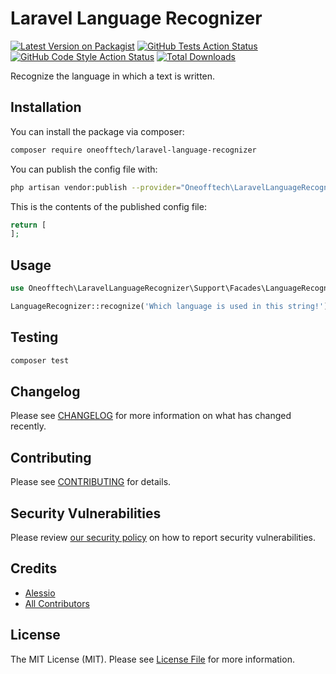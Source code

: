 # Laravel Language Recognizer

[![Latest Version on Packagist](https://img.shields.io/packagist/v/oneofftech/laravel-language-recognizer.svg?style=flat-square)](https://packagist.org/packages/oneofftech/laravel-language-recognizer)
[![GitHub Tests Action Status](https://img.shields.io/github/workflow/status/oneofftech/laravel-language-recognizer/run-tests?label=tests)](https://github.com/oneofftech/laravel-language-recognizer/actions?query=workflow%3Arun-tests+branch%3Amain)
[![GitHub Code Style Action Status](https://img.shields.io/github/workflow/status/oneofftech/laravel-language-recognizer/Check%20&%20fix%20styling?label=code%20style)](https://github.com/oneofftech/laravel-language-recognizer/actions?query=workflow%3A"Check+%26+fix+styling"+branch%3Amain)
[![Total Downloads](https://img.shields.io/packagist/dt/oneofftech/laravel-language-recognizer.svg?style=flat-square)](https://packagist.org/packages/oneofftech/laravel-language-recognizer)


Recognize the language in which a text is written.

## Installation

You can install the package via composer:

```bash
composer require oneofftech/laravel-language-recognizer
```

You can publish the config file with:
```bash
php artisan vendor:publish --provider="Oneofftech\LaravelLanguageRecognizer\LaravelLanguageRecognizerServiceProvider" --tag="laravel-language-recognizer-config"
```

This is the contents of the published config file:

```php
return [
];
```

## Usage

```php
use Oneofftech\LaravelLanguageRecognizer\Support\Facades\LanguageRecognizer;

LanguageRecognizer::recognize('Which language is used in this string!');
```

## Testing

```bash
composer test
```

## Changelog

Please see [CHANGELOG](CHANGELOG.md) for more information on what has changed recently.

## Contributing

Please see [CONTRIBUTING](.github/CONTRIBUTING.md) for details.

## Security Vulnerabilities

Please review [our security policy](../../security/policy) on how to report security vulnerabilities.

## Credits

- [Alessio](https://github.com/avvertix)
- [All Contributors](../../contributors)

## License

The MIT License (MIT). Please see [License File](LICENSE.md) for more information.
